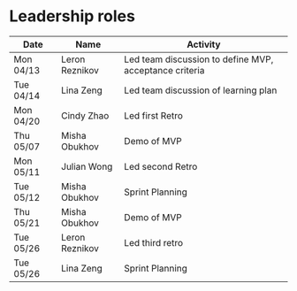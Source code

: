 # Leadership roles

| Date      | Name           | Activity                                               |
| --------- | -------------- | ------------------------------------------------------ |
| Mon 04/13 | Leron Reznikov | Led team discussion to define MVP, acceptance criteria |
| Tue 04/14 | Lina Zeng      | Led team discussion of learning plan                   |
| Mon 04/20 | Cindy Zhao     | Led first Retro                                        |
| Thu 05/07 | Misha Obukhov  | Demo of MVP                                            |
| Mon 05/11 | Julian Wong    | Led second Retro                                       |
| Tue 05/12 | Misha Obukhov  | Sprint Planning                                        |
| Thu 05/21 | Misha Obukhov  | Demo of MVP                                            |
| Tue 05/26 | Leron Reznikov | Led third retro                                        |
| Tue 05/26 | Lina Zeng      | Sprint Planning                                        |

